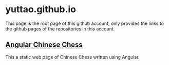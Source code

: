 # yuttao.github.io

This page is the root page of this github account, only provides the links to the github pages of the repositories in this account.

## [Angular Chinese Chess](https://yuttao.github.io/angular-chinese-chess)

This a static web page of Chinese Chess written using Angular.
